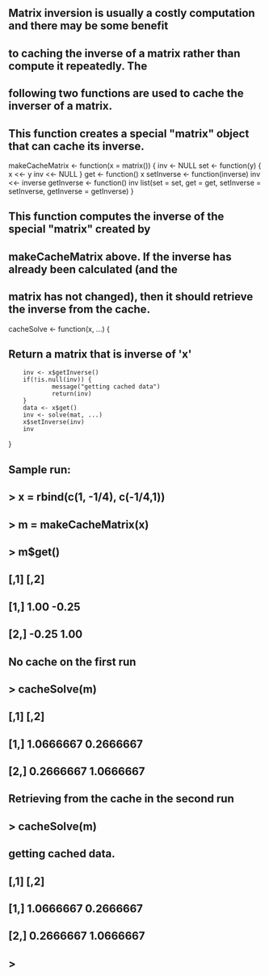 ## Matrix inversion is usually a costly computation and there may be some benefit 
## to caching the inverse of a matrix rather than compute it repeatedly. The
## following two functions are used to cache the inverser of a matrix.

## This function creates a special "matrix" object that can cache its inverse.

makeCacheMatrix <- function(x = matrix()) {
        inv <- NULL
        set <- function(y) {
                x <<- y
                inv <<- NULL
        }
        get <- function() x
        setInverse <- function(inverse) inv <<- inverse
        getInverse <- function() inv
        list(set = set,
             get = get,
             setInverse = setInverse,
             getInverse = getInverse)
}



## This function computes the inverse of the special "matrix" created by
## makeCacheMatrix above. If the inverse has already been calculated (and the
## matrix has not changed), then it should retrieve the inverse from the cache.

cacheSolve <- function(x, ...) {
   ## Return a matrix that is inverse of 'x'
        inv <- x$getInverse()
        if(!is.null(inv)) {
                message("getting cached data")
                return(inv)
        }
        data <- x$get()
        inv <- solve(mat, ...)
        x$setInverse(inv)
        inv
} 

## Sample run: 
## > x = rbind(c(1, -1/4), c(-1/4,1))
## > m = makeCacheMatrix(x)
## > m$get()
##       [,1]  [,2]
## [1,]  1.00 -0.25
## [2,] -0.25  1.00

## No cache on the first run
## > cacheSolve(m)
##           [,1]      [,2]
## [1,] 1.0666667 0.2666667
## [2,] 0.2666667 1.0666667

## Retrieving from the cache in the second run
## > cacheSolve(m)
## getting cached data.
##           [,1]      [,2]
## [1,] 1.0666667 0.2666667
## [2,] 0.2666667 1.0666667
## >

